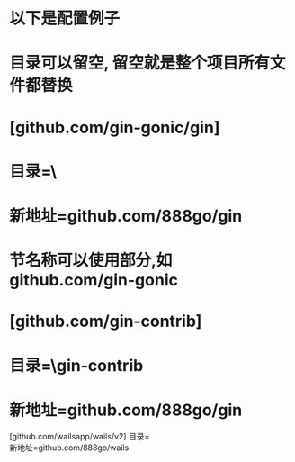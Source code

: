# 以下是配置例子
# 目录可以留空, 留空就是整个项目所有文件都替换
# [github.com/gin-gonic/gin] 
# 目录=\
# 新地址=github.com/888go/gin
# 
# 节名称可以使用部分,如github.com/gin-gonic
# [github.com/gin-contrib]
# 目录=\gin-contrib
# 新地址=github.com/888go/gin


[github.com/wailsapp/wails/v2]
目录=\
新地址=github.com/888go/wails


 